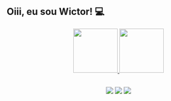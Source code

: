 ## Oiii, eu sou Wictor! 💻
<div align="center">
  <a href="https://github.com/rafaballerini">
  <img height="100em" src="https://github-readme-stats.vercel.app/api/top-langs/?username=wictorluciano&layout=compact&langs_count=7&theme=dracula"/>
  <img height="100em" src="https://github-readme-stats.vercel.app/api?username=wictorluciano&show_icons=true&theme=dracula&include_all_commits=true&count_private=true"/>
</div>
  
##
 
<div align="center"> 
  <a href="https://instagram.com/wictor_luciano" target="_blank"><img src="https://img.shields.io/badge/-Instagram-%23E4405F?style=for-the-badge&logo=instagram&logoColor=white" target="_blank"></a>
  <a href = "mailto:wluciano01@gmail.com"><img src="https://img.shields.io/badge/-Gmail-%23333?style=for-the-badge&logo=gmail&logoColor=white" target="_blank"></a>
  <a href="https://www.linkedin.com/in/wictor-luciano-32b54b157" target="_blank"><img src="https://img.shields.io/badge/-LinkedIn-%230077B5?style=for-the-badge&logo=linkedin&logoColor=white" target="_blank"></a> 
 
</div>
